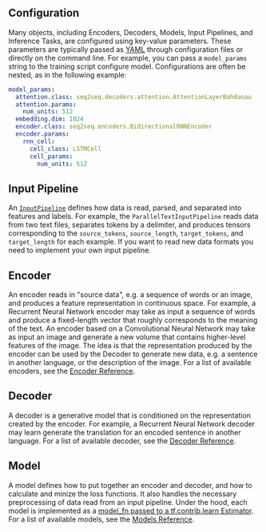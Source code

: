 ## Configuration

Many objects, including Encoders, Decoders, Models, Input Pipelines, and Inference Tasks, are configured using key-value parameters. These parameters are typically passed as [YAML](https://en.wikipedia.org/wiki/YAML) through configuration files or directly on the command line. For example, you can pass a `model_params` string to the training script configure model. Configurations are often be nested, as in the following example:

```yml
model_params:
  attention.class: seq2seq.decoders.attention.AttentionLayerBahdanau
  attention.params:
    num_units: 512
  embedding.dim: 1024
  encoder.class: seq2seq.encoders.BidirectionalRNNEncoder
  encoder.params:
    rnn_cell:
      cell_class: LSTMCell
      cell_params:
        num_units: 512
```

## Input Pipeline

An [`InputPipeline`](https://github.com/google/seq2seq/blob/master/seq2seq/data/input_pipeline.py) defines how data is read, parsed, and separated into features and labels. For example, the `ParallelTextInputPipeline` reads data from two text files, separates tokens by a delimiter, and produces tensors corresponding to the `source_tokens`, `source_length`, `target_tokens`, and `target_length` for each example. If you want to read new data formats you need to implement your own input pipeline.

## Encoder

An encoder reads in "source data", e.g. a sequence of words or an image, and produces a feature representation in continuous space. For example, a Recurrent Neural Network encoder may take as input a sequence of words and produce a fixed-length vector that roughly corresponds to the meaning of the text. An encoder based on a Convolutional Neural Network may take as input an image and generate a new volume that contains higher-level features of the image. The idea is that the representation produced by the encoder can be used by the Decoder to generate new data, e.g. a sentence in another language, or the description of the image. For a list of available encoders, see the [Encoder Reference](encoders/).


## Decoder

A decoder is a generative model that is conditioned on the representation created by the encoder. For example, a Recurrent Neural Network decoder may learn generate the translation for an encoded sentence in another language. For a list of available decoder, see the [Decoder Reference](decoders/).


## Model

A model defines how to put together an encoder and decoder, and how to calculate and minize the loss functions. It also handles the necessary preprocessing of data read from an input pipeline. Under the hood, each model is implemented as a [model_fn passed to a tf.contrib.learn Estimator](https://www.tensorflow.org/api_docs/python/tf/contrib/learn/Estimator). For a list of available models, see the [Models Reference](models/).

